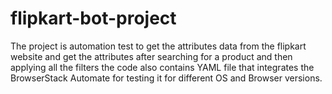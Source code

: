 # flipkart-bot-project

The project is automation test to get the attributes data from the flipkart website and get the attributes after searching for a product and then applying all the filters the code also contains YAML file that integrates the BrowserStack Automate for testing it for different OS and Browser versions.
